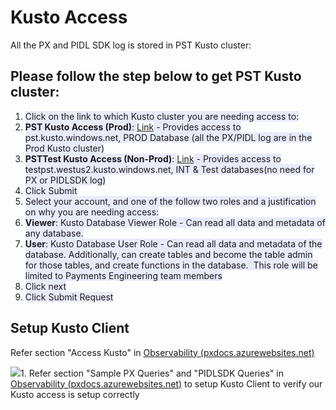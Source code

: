 # Kusto Access

All the PX and PIDL SDK log is stored in PST Kusto cluster:

## Please follow the step below to get PST Kusto cluster:

1. <span style="background-color:#e8ebfa">Click on the link to which Kusto cluster you are needing access to:</span>
2. **<span style="background-color:#e8ebfa">PST Kusto Access (Prod)</span>**<span style="background-color:#e8ebfa">:&#160;</span>[Link](https://myaccess/identityiq/ui/rest/redirect?rp1=/accessRequest/accessRequest.jsf&amp;rp2=accessRequest/review?role=PST+Kusto+Access&amp;autoSubmit=true)<span style="background-color:#e8ebfa">&#160;-&#160;Provides access to pst.kusto.windows.net, PROD Database (all the PX/PIDL log are in the Prod Kusto cluster)</span>
3. **<span style="background-color:#e8ebfa">PSTTest Kusto Access (Non-Prod)</span>**<span style="background-color:#e8ebfa">:&#160;</span>[Link](https://myaccess/identityiq/ui/rest/redirect?rp1=/accessRequest/accessRequest.jsf&amp;rp2=accessRequest/review?role=PSTTest+Kusto+Access&amp;autoSubmit=true)<span style="background-color:#e8ebfa">&#160;-&#160;Provides access to testpst.westus2.kusto.windows.net, INT &amp; Test databases(no need for PX or PIDLSDK log)</span>
4. <span style="background-color:#e8ebfa">Click Submit</span>
5. <span style="background-color:#e8ebfa">Select your account, and one of the follow two roles and a justification on why you are needing access:</span>
6. **<span style="background-color:#e8ebfa">Viewer</span>**<span style="background-color:#e8ebfa">: Kusto Database Viewer Role - Can read all data and metadata of any database.</span>
7. **<span style="background-color:#e8ebfa">User</span>**<span style="background-color:#e8ebfa">: Kusto Database User Role -&#160;Can read all data and metadata of the database. Additionally, can create tables and become the table admin for those tables, and create functions in the database.&#160; This role will be limited to Payments Engineering team members</span>
8. <span style="background-color:#e8ebfa">Click next</span>
9. <span style="background-color:#e8ebfa">Click Submit Request</span>

## Setup Kusto Client

Refer section "Access Kusto" in [Observability (pxdocs.azurewebsites.net)](https://pxdocs.azurewebsites.net/operations/observability.html)

![](/images/livesite/1-18241833e7a90f453dce635d02f4ae88.png)1. Refer section "Sample PX Queries" and "PIDLSDK Queries" in [Observability (pxdocs.azurewebsites.net)](https://pxdocs.azurewebsites.net/operations/observability.html) to setup Kusto Client to verify our Kusto access is setup correctly